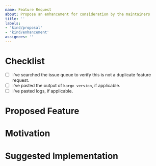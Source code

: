 ```yaml
---
name: Feature Request
about: Propose an enhancement for consideration by the maintainers
title: ''
labels:
- 'kind/proposal'
- 'kind/enhancement'
assignees: ''
---
```


# Checklist

* [ ] I've searched the issue queue to verify this is not a duplicate feature request.
* [ ] I've pasted the output of `kargo version`, if applicable.
* [ ] I've pasted logs, if applicable.

# Proposed Feature

<!-- What new feature would you like to see? -->

# Motivation

<!-- Please give examples of your use case. i.e. When would someone use this? -->

# Suggested Implementation

<!-- Do you have thoughts about how this should be implemented? -->
